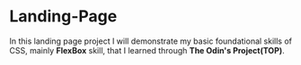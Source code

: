 # Landing-Page

In this landing page project I will demonstrate my basic foundational skills of CSS, mainly **FlexBox** skill, that I learned through **The Odin's Project(TOP)**.